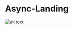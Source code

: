# Async-Landing
![alt text](https://github.com/ejmz216/Async-Landing/blob/tree/main/src/img/page.png)